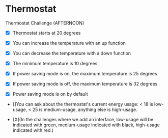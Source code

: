 # Thermostat
Thermostat Challenge (AFTERNOON)

- [X] Thermostat starts at 20 degrees

- [X] You can increase the temperature with an up function

- [X] You can decrease the temperature with a down function

- [X] The minimum temperature is 10 degrees

- [X] If power saving mode is on, the maximum temperature is 25 degrees

- [X] If power saving mode is off, the maximum temperature is 32 degrees

- [X] Power saving mode is on by default

- []You can ask about the thermostat's current energy usage: < 18 is low-usage, < 25 is medium-usage, anything else is high-usage.


- [X](In the challenges where we add an interface, low-usage will be indicated with green, medium-usage indicated with black, high-usage indicated with red.)
